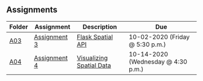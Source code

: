## Assignments
| Folder | Assignment | Description | Due|
 | ------------|------------|------------|------------|
 | [A03](https://github.com/KehindeObanla/5443-spatial-DS-obanla/tree/master/assignments/assigment3) | [ Assignment 3 ](https://github.com/KehindeObanla/5443-spatial-DS-obanla/tree/master/assignments/assigment3) | [ Flask Spatial API](https://github.com/KehindeObanla/5443-spatial-DS-obanla/blob/master/assignments/assigment3/README.MD) |10-02-2020 (Friday @ 5:30 p.m.) |
 | [A04](https://github.com/KehindeObanla/5443-spatial-DS-obanla/tree/master/assignments/A04) | [ Assignment 4 ](https://github.com/KehindeObanla/5443-spatial-DS-obanla/tree/master/assignments/A04) | [ Visualizing Spatial Data](https://github.com/KehindeObanla/5443-spatial-DS-obanla/blob/master/assignments/A04/README.MD) | 10-14-2020 (Wednesday @ 4:30 p.m.)|
